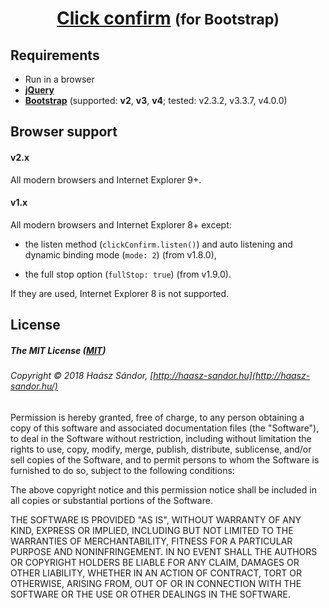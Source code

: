 <h1 align="center">
	<a href="https://gitlab.com/haasz/click-confirm-for-bootstrap">Click confirm</a>
	<small>(for Bootstrap)</small>
</h1>

## Requirements

- Run in a browser
- **[jQuery](http://jquery.com/)**
- **[Bootstrap](https://getbootstrap.com/)** (supported: **v2**, **v3**, **v4**; tested: v2.3.2, v3.3.7, v4.0.0)

## Browser support

#### v2.x

All modern browsers and Internet Explorer 9+.

#### v1.x

All modern browsers and Internet Explorer 8+ except:

- the listen method (`clickConfirm.listen()`) and auto listening and dynamic binding mode (`mode: 2`) (from v1.8.0),

- the full stop option (`fullStop: true`) (from v1.9.0).

If they are used, Internet Explorer 8 is not supported.

## License

##### The MIT License ([MIT](https://opensource.org/licenses/MIT))

###### Copyright © 2018 Haász Sándor, [http://haasz-sandor.hu](http://haasz-sandor.hu/)

Permission is hereby granted, free of charge, to any person obtaining a copy of this software and associated documentation files (the "Software"), to deal in the Software without restriction, including without limitation the rights to use, copy, modify, merge, publish, distribute, sublicense, and/or sell copies of the Software, and to permit persons to whom the Software is furnished to do so, subject to the following conditions:

The above copyright notice and this permission notice shall be included in all copies or substantial portions of the Software.

THE SOFTWARE IS PROVIDED "AS IS", WITHOUT WARRANTY OF ANY KIND, EXPRESS OR IMPLIED, INCLUDING BUT NOT LIMITED TO THE WARRANTIES OF MERCHANTABILITY, FITNESS FOR A PARTICULAR PURPOSE AND NONINFRINGEMENT. IN NO EVENT SHALL THE AUTHORS OR COPYRIGHT HOLDERS BE LIABLE FOR ANY CLAIM, DAMAGES OR OTHER LIABILITY, WHETHER IN AN ACTION OF CONTRACT, TORT OR OTHERWISE, ARISING FROM, OUT OF OR IN CONNECTION WITH THE SOFTWARE OR THE USE OR OTHER DEALINGS IN THE SOFTWARE.
